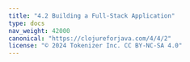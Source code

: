 ```yaml
---
title: "4.2 Building a Full-Stack Application"
type: docs
nav_weight: 42000
canonical: "https://clojureforjava.com/4/4/2"
license: "© 2024 Tokenizer Inc. CC BY-NC-SA 4.0"
---
```

